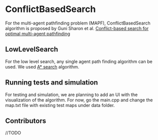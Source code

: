 # ConflictBasedSearch

For the multi-agent pathfinding problem (MAPF), ConflictBasedSearch algorithm is proposed by Guni Sharon et al. 
[Conflict-based search for optimal multi-agent pathfinding](http://faculty.cse.tamu.edu/guni/Papers/CBS-AIJ15.pdf)

## LowLevelSearch

For the low level search, any single agent path finding algorithm can be used. We used 
[A* search](https://www.geeksforgeeks.org/a-search-algorithm/) algorithm.

## Running tests and simulation

For testing and simulation, we are planning to add an UI with the visualization of the algorithm. For now, go the main.cpp and change the
map.txt file with existing test maps under data folder.

## Contributors
//TODO

